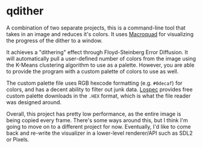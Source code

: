 # qdither

A combination of two separate projects, this is a command-line tool that takes in an image and reduces it's colors. It uses [Macroquad](https://macroquad.rs/) for visualizing the progress of the dither to a window.

It achieves a "dithering" effect through Floyd-Steinberg Error Diffusion. It will automatically pull a user-defined number of colors from the image using the K-Means clustering algorithm to use as a palette. However, you are able to provide the program with a custom palette of colors to use as well.

The custom palette file uses RGB hexcode formatting (e.g. `#0decaf`) for colors, and has a decent ability to filter out junk data. [Lospec](https://lospec.com/palette-list) provides free custom palette downloads in the `.HEX` format, which is what the file reader was designed around.

Overall, this project has pretty low performance, as the entire image is being copied every frame. There's some ways around this, but I think I'm going to move on to a different project for now. Eventually, I'd like to come back and re-write the visualizer in a lower-level renderer/API such as SDL2 or Pixels.
